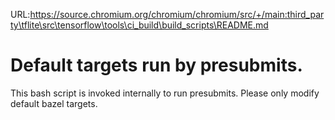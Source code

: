 URL:https://source.chromium.org/chromium/chromium/src/+/main:third_party\tflite\src\tensorflow\tools\ci_build\build_scripts\README.md
# Default targets run by presubmits.

This bash script is invoked internally to run presubmits. Please only modify
default bazel targets.
